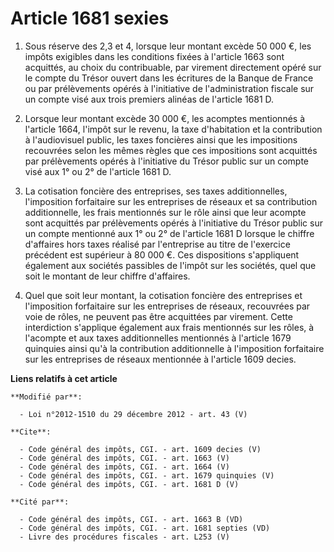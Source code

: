 # Article 1681 sexies

1. Sous réserve des 2,3 et 4, lorsque leur montant excède 50 000 €, les impôts exigibles dans les conditions fixées à
l'article 1663 sont acquittés, au choix du contribuable, par virement directement opéré sur le compte du Trésor ouvert dans
les écritures de la Banque de France ou par prélèvements opérés à l'initiative de l'administration fiscale sur un compte visé
aux trois premiers alinéas de l'article 1681 D. 

2. Lorsque leur montant excède 30 000 €, les acomptes mentionnés à l'article 1664, l'impôt sur le revenu, la taxe
d'habitation et la contribution à l'audiovisuel public, les taxes foncières ainsi que les impositions recouvrées selon les
mêmes règles que ces impositions sont acquittés par prélèvements opérés à l'initiative du Trésor public sur un compte visé
aux 1° ou 2° de l'article 1681 D. 

3. La cotisation foncière des entreprises, ses taxes additionnelles, l'imposition forfaitaire sur les entreprises de réseaux
et sa contribution additionnelle, les frais mentionnés sur le rôle ainsi que leur acompte sont acquittés par prélèvements
opérés à l'initiative du Trésor public sur un compte mentionné aux 1° ou 2° de l'article 1681 D lorsque le chiffre d'affaires
hors taxes réalisé par l'entreprise au titre de l'exercice précédent est supérieur à 80 000 €. Ces dispositions s'appliquent
également aux sociétés passibles de l'impôt sur les sociétés, quel que soit le montant de leur chiffre d'affaires. 

4. Quel que soit leur montant, la cotisation foncière des entreprises et l'imposition forfaitaire sur les entreprises de
réseaux, recouvrées par voie de rôles, ne peuvent pas être acquittées par virement. Cette interdiction s'applique également
aux frais mentionnés sur les rôles, à l'acompte et aux taxes additionnelles mentionnés à l'article 1679 quinquies ainsi qu'à
la contribution additionnelle à l'imposition forfaitaire sur les entreprises de réseaux mentionnée à l'article 1609 decies.

**Liens relatifs à cet article**

	**Modifié par**:

	  - Loi n°2012-1510 du 29 décembre 2012 - art. 43 (V)

	**Cite**:

	  - Code général des impôts, CGI. - art. 1609 decies (V)
	  - Code général des impôts, CGI. - art. 1663 (V)
	  - Code général des impôts, CGI. - art. 1664 (V)
	  - Code général des impôts, CGI. - art. 1679 quinquies (V)
	  - Code général des impôts, CGI. - art. 1681 D (V)

	**Cité par**:

	  - Code général des impôts, CGI. - art. 1663 B (VD)
	  - Code général des impôts, CGI. - art. 1681 septies (VD)
	  - Livre des procédures fiscales - art. L253 (V)
